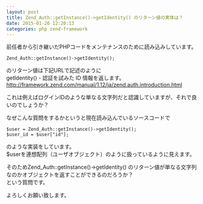```yaml
---
layout: post
title: Zend_Auth::getInstance()->getIdentity() のリターン値の実体は？
date: 2015-01-26 12:20:13
categories: php zend-framework
---
```

<!-- {% raw %} -->
<p>前任者から引き継いだPHPコードをメンテナンスのために読み込みしています。</p>

<pre><code>Zend_Auth::getInstance()-&gt;getIdentity();
</code></pre>

<p>のリターン値は下記URLで記述のように<br>
getIdentity() - 認証を試みた ID 情報を返します。<br>
<a href="http://framework.zend.com/manual/1.12/ja/zend.auth.introduction.html" rel="nofollow">http://framework.zend.com/manual/1.12/ja/zend.auth.introduction.html</a></p>

<p>これは例えばログインIDのような単なる文字列だと認識していますが、それで良いのでしょうか？</p>

<p>なぜこんな質問をするかというと現在読み込んでいるソースコードで</p>

<pre><code>$user = Zend_Auth::getInstance()-&gt;getIdentity();
$user_id = $user["id"];
</code></pre>

<p>のような実装をしています。<br>
$userを連想配列（ユーザオブジェクト）のように扱っているように見えます。</p>

<p>そのためZend_Auth::getInstance()->getIdentity() のリターン値が単なる文字列なのかオブジェクトを返すことができるのだろうか？<br>
という質問です。</p>

<p>よろしくお願い致します。</p>
<!-- {% endraw %} -->
